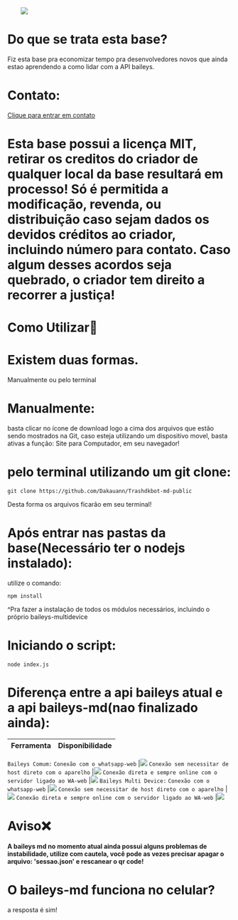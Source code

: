 <img src='https://img.shields.io/badge/Criador-Trash%E1%B5%88%E1%B5%8F-purple' style="padding-left:30px"/>

# Do que se trata esta base?
Fiz esta base pra economizar tempo pra desenvolvedores novos que ainda estao aprendendo a como lidar com a API baileys.

# Contato:
<a href='https://wa.me/558494740630'>Clique para entrar em contato<a>
# Esta base possui a licença MIT, retirar os creditos do criador de qualquer local da base resultará em processo! Só é permitida a modificação, revenda, ou distribuição caso sejam dados os devidos créditos ao criador, incluindo número para contato. Caso algum desses acordos seja quebrado, o criador tem direito a recorrer a justiça!
# Como Utilizar🤔
# Existem duas formas. 
Manualmente ou pelo terminal
 
# Manualmente:
basta clicar no ícone de download logo a cima dos arquivos que estão sendo mostrados na Git, caso esteja utilizando um dispositivo movel, basta ativas a função: Site para Computador, em seu navegador!
 
# pelo terminal utilizando um git clone:
```
git clone https://github.com/Dakauann/Trashdkbot-md-public
```
Desta forma os arquivos ficarão em  seu terminal!

# Após entrar nas pastas da base(Necessário ter o nodejs instalado):
utilize o comando:
```
npm install 
```
^Pra fazer a instalação de todos os módulos necessários, incluindo o próprio baileys-multidevice
# Iniciando o script:
```
node index.js
```
# Diferença entre a api baileys atual e a api baileys-md(nao finalizado ainda):
Ferramenta | Disponibilidade
------------ | -------------
  `Baileys Comum:`
  `Conexão com o whatsapp-web`  |<img src="https://img.shields.io/badge/possui--esta--ferramenta%3F-sim-green" />
  `Conexão sem necessitar de host direto com o aparelho`  |<img src="https://img.shields.io/badge/possui--esta--ferramenta%3F-nao-red" />
  `Conexão direta e sempre online com o servidor ligado ao WA-web`  |<img src="https://img.shields.io/badge/possui--esta--ferramenta%3F-nao-red" />
   `Baileys Multi Device:`
  `Conexão com o whatsapp-web`  |<img src="https://img.shields.io/badge/possui--esta--ferramenta%3F-sim-green" />
  `Conexão sem necessitar de host direto com o aparelho`  |<img src="https://img.shields.io/badge/possui--esta--ferramenta%3F-sim-green" />
  `Conexão direta e sempre online com o servidor ligado ao WA-web`  |<img src="https://img.shields.io/badge/possui--esta--ferramenta%3F-sim-green" />
# Aviso❌
<Strong>A baileys md no momento atual ainda possui alguns problemas de instabilidade, utilize com cautela, você pode as vezes precisar apagar o arquivo: 'sessao.json' e rescanear o qr code!</Strong>
# O baileys-md funciona no celular?
a resposta é sim!
